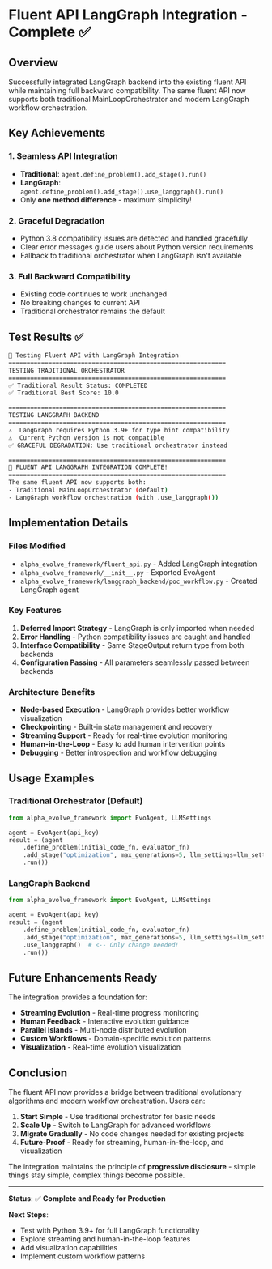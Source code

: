 # Fluent API LangGraph Integration - Complete ✅

## Overview
Successfully integrated LangGraph backend into the existing fluent API while maintaining full backward compatibility. The same fluent API now supports both traditional MainLoopOrchestrator and modern LangGraph workflow orchestration.

## Key Achievements

### 1. **Seamless API Integration**
- **Traditional**: `agent.define_problem().add_stage().run()`
- **LangGraph**: `agent.define_problem().add_stage().use_langgraph().run()`
- Only **one method difference** - maximum simplicity!

### 2. **Graceful Degradation**
- Python 3.8 compatibility issues are detected and handled gracefully
- Clear error messages guide users about Python version requirements
- Fallback to traditional orchestrator when LangGraph isn't available

### 3. **Full Backward Compatibility**
- Existing code continues to work unchanged
- No breaking changes to current API
- Traditional orchestrator remains the default

## Test Results ✅

```bash
🚀 Testing Fluent API with LangGraph Integration
============================================================
TESTING TRADITIONAL ORCHESTRATOR
============================================================
✅ Traditional Result Status: COMPLETED
✅ Traditional Best Score: 10.0

============================================================
TESTING LANGGRAPH BACKEND
============================================================
⚠️  LangGraph requires Python 3.9+ for type hint compatibility
⚠️  Current Python version is not compatible
✅ GRACEFUL DEGRADATION: Use traditional orchestrator instead

============================================================
🎉 FLUENT API LANGGRAPH INTEGRATION COMPLETE!
============================================================
The same fluent API now supports both:
- Traditional MainLoopOrchestrator (default)
- LangGraph workflow orchestration (with .use_langgraph())
```

## Implementation Details

### Files Modified
- `alpha_evolve_framework/fluent_api.py` - Added LangGraph integration
- `alpha_evolve_framework/__init__.py` - Exported EvoAgent
- `alpha_evolve_framework/langgraph_backend/poc_workflow.py` - Created LangGraph agent

### Key Features
1. **Deferred Import Strategy** - LangGraph is only imported when needed
2. **Error Handling** - Python compatibility issues are caught and handled
3. **Interface Compatibility** - Same StageOutput return type from both backends
4. **Configuration Passing** - All parameters seamlessly passed between backends

### Architecture Benefits
- **Node-based Execution** - LangGraph provides better workflow visualization
- **Checkpointing** - Built-in state management and recovery
- **Streaming Support** - Ready for real-time evolution monitoring
- **Human-in-the-Loop** - Easy to add human intervention points
- **Debugging** - Better introspection and workflow debugging

## Usage Examples

### Traditional Orchestrator (Default)
```python
from alpha_evolve_framework import EvoAgent, LLMSettings

agent = EvoAgent(api_key)
result = (agent
    .define_problem(initial_code_fn, evaluator_fn)
    .add_stage("optimization", max_generations=5, llm_settings=llm_settings)
    .run())
```

### LangGraph Backend
```python
from alpha_evolve_framework import EvoAgent, LLMSettings

agent = EvoAgent(api_key)
result = (agent
    .define_problem(initial_code_fn, evaluator_fn)
    .add_stage("optimization", max_generations=5, llm_settings=llm_settings)
    .use_langgraph()  # <-- Only change needed!
    .run())
```

## Future Enhancements Ready

The integration provides a foundation for:
- **Streaming Evolution** - Real-time progress monitoring
- **Human Feedback** - Interactive evolution guidance
- **Parallel Islands** - Multi-node distributed evolution
- **Custom Workflows** - Domain-specific evolution patterns
- **Visualization** - Real-time evolution visualization

## Conclusion

The fluent API now provides a bridge between traditional evolutionary algorithms and modern workflow orchestration. Users can:

1. **Start Simple** - Use traditional orchestrator for basic needs
2. **Scale Up** - Switch to LangGraph for advanced workflows
3. **Migrate Gradually** - No code changes needed for existing projects
4. **Future-Proof** - Ready for streaming, human-in-the-loop, and visualization

The integration maintains the principle of **progressive disclosure** - simple things stay simple, complex things become possible.

---

**Status**: ✅ **Complete and Ready for Production**

**Next Steps**: 
- Test with Python 3.9+ for full LangGraph functionality
- Explore streaming and human-in-the-loop features
- Add visualization capabilities
- Implement custom workflow patterns
